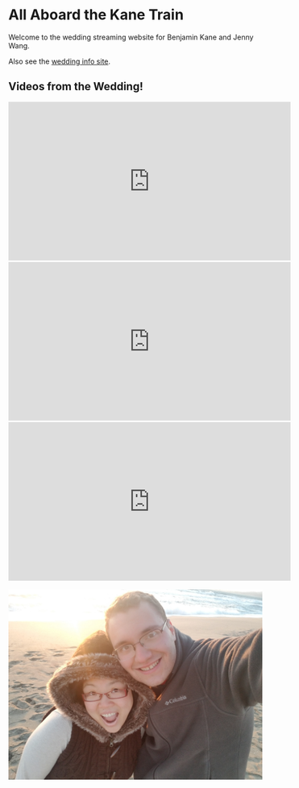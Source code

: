 # All Aboard the Kane Train

Welcome to the wedding streaming website for Benjamin Kane and Jenny Wang.

Also see the [wedding info site](https://theknot.com/allaboardthekanetrain).

## Videos from the Wedding!

<iframe width="560" height="315" src="https://www.youtube.com/embed/G4ofdf52VG4" frameborder="0" allow="accelerometer; autoplay; encrypted-media; gyroscope; picture-in-picture" allowfullscreen></iframe>

<iframe width="560" height="315" src="https://www.youtube.com/embed/_FsF_lwJBI0" frameborder="0" allow="accelerometer; autoplay; encrypted-media; gyroscope; picture-in-picture" allowfullscreen></iframe>

<iframe width="560" height="315" src="https://www.youtube.com/embed/0DW2HjunkCU" frameborder="0" allow="accelerometer; autoplay; encrypted-media; gyroscope; picture-in-picture" allowfullscreen></iframe>

![](./img/Ben-Jen-at-beach.jpg) 
